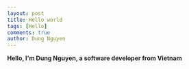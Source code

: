 ```yaml
---
layout: post
title: Hello world
tags: [Hello]
comments: true
author: Dung Nguyen
---
```


**Hello, I'm Dung Nguyen, a software developer from Vietnam**